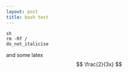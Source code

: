 ```yaml
---
layout: post
title: bash test
---
```

	sh
	rm -Rf /
	do_not_italicise
	
and some latex
$$
\frac{2}{3x}
$$
